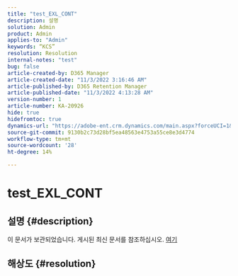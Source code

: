 ```yaml
---
title: "test_EXL_CONT"
description: 설명
solution: Admin
product: Admin
applies-to: "Admin"
keywords: “KCS”
resolution: Resolution
internal-notes: "test"
bug: false
article-created-by: D365 Manager
article-created-date: "11/3/2022 3:16:46 AM"
article-published-by: D365 Retention Manager
article-published-date: "11/3/2022 4:13:28 AM"
version-number: 1
article-number: KA-20926
hide: true
hidefromtoc: true
dynamics-url: "https://adobe-ent.crm.dynamics.com/main.aspx?forceUCI=1&pagetype=entityrecord&etn=knowledgearticle&id=92d2a9f1-255b-ed11-9561-6045bd0063aa"
source-git-commit: 9130b2c73d28bf5ea48563e4753a55ce8e3d4774
workflow-type: tm+mt
source-wordcount: '28'
ht-degree: 14%

---
```


# test_EXL_CONT

## 설명 {#description}

이 문서가 보관되었습니다. 게시된 최신 문서를 참조하십시오. [여기](https://experienceleague.adobe.com/search.html#sort=relevancy)

## 해상도 {#resolution}

